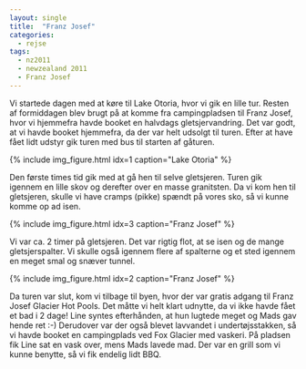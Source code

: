 ```yaml
---
layout: single
title:  "Franz Josef"
categories:
  - rejse
tags:
  - nz2011
  - newzealand 2011
  - Franz Josef
---
```

Vi startede dagen med at køre til Lake Otoria, hvor vi gik en lille tur. Resten af formiddagen blev brugt på at komme fra campingpladsen til Franz Josef, hvor vi hjemmefra havde booket en halvdags gletsjervandring. Det var godt, at vi havde booket hjemmefra, da der var helt udsolgt til turen. Efter at have fået lidt udstyr gik turen med bus til starten af gåturen.

{% include img_figure.html idx=1 caption="Lake Otoria" %}

Den første times tid gik med at gå hen til selve gletsjeren. Turen gik igennem en lille skov og derefter over en masse granitsten. Da vi kom hen til gletsjeren, skulle vi have cramps (pikke) spændt på vores sko, så vi kunne komme op ad isen.

{% include img_figure.html idx=3 caption="Franz Josef" %}

Vi var ca. 2 timer på gletsjeren. Det var rigtig flot, at se isen og de mange gletsjerspalter. Vi skulle også igennem flere af spalterne og et sted igennem en meget smal og snæver tunnel.

{% include img_figure.html idx=2 caption="Franz Josef" %}

Da turen var slut, kom vi tilbage til byen, hvor der var gratis adgang til Franz Josef Glacier Hot Pools. Det måtte vi helt klart udnytte, da vi ikke havde fået et bad i 2 dage! Line syntes efterhånden, at hun lugtede meget og Mads gav hende ret :-) Derudover var der også blevet lavvandet i undertøjsstakken, så vi havde booket en campingplads ved Fox Glacier med vaskeri. På pladsen fik Line sat en vask over, mens Mads lavede mad. Der var en grill som vi kunne benytte, så vi fik endelig lidt BBQ.
